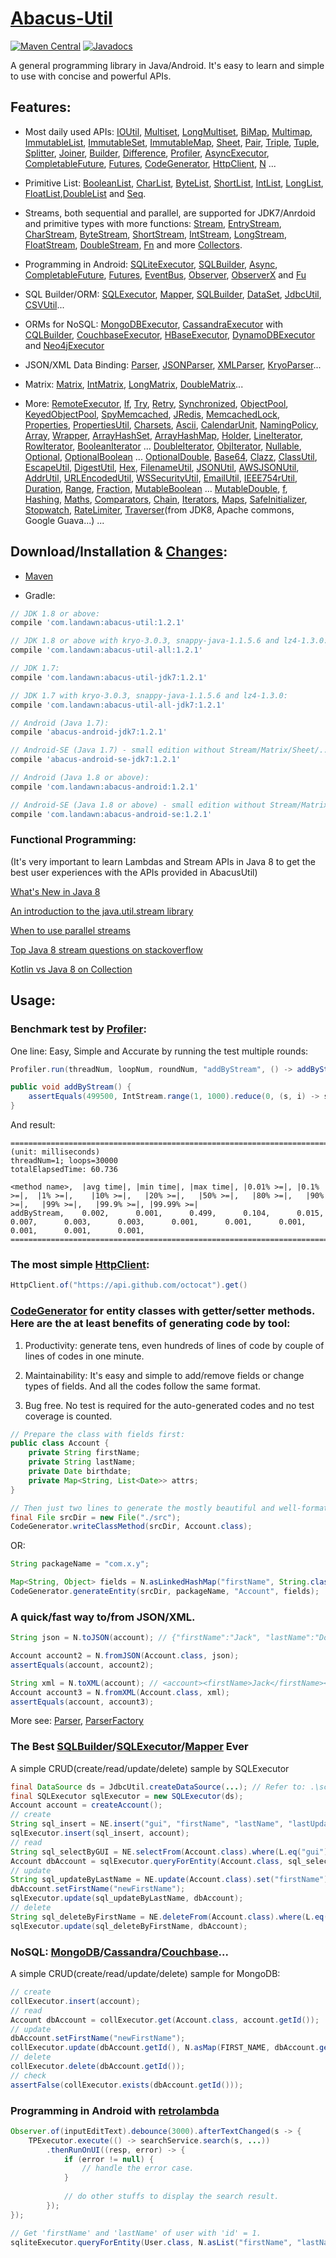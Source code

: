 # [Abacus-Util](http://www.landawn.com)

[![Maven Central](https://img.shields.io/maven-central/v/com.landawn/abacus-util.svg)](https://maven-badges.herokuapp.com/maven-central/com.landawn/abacus-util/)
[![Javadocs](https://www.javadoc.io/badge/com.landawn/abacus-util.svg)](https://www.javadoc.io/doc/com.landawn/abacus-util)

A general programming library in Java/Android. It's easy to learn and simple to use with concise and powerful APIs.

## Features:

* Most daily used APIs: [IOUtil][], [Multiset][], [LongMultiset][], [BiMap][], [Multimap][], [ImmutableList][], [ImmutableSet][], [ImmutableMap][], [Sheet][], [Pair][], [Triple][], [Tuple][], [Splitter][], [Joiner][], [Builder][], [Difference][], [Profiler][], [AsyncExecutor][], [CompletableFuture][], [Futures][], [CodeGenerator][], [HttpClient][], [N][] ...

* Primitive List: [BooleanList][], [CharList][], [ByteList][], [ShortList][], [IntList][], [LongList][], [FloatList][],[DoubleList][] and [Seq][].

* Streams, both sequential and parallel, are supported for JDK7/Anrdoid and primitive types with more functions: [Stream][], [EntryStream][], [CharStream][], [ByteStream][], [ShortStream][], [IntStream][], [LongStream][], [FloatStream][], [DoubleStream][], [Fn][] and more [Collectors][].

* Programming in Android: [SQLiteExecutor][], [SQLBuilder][], [Async][], [CompletableFuture][CompletableFuture_Android], [Futures][Futures_Android], [EventBus][], [Observer][], [ObserverX][] and [Fu][]

* SQL Builder/ORM: [SQLExecutor][], [Mapper](https://static.javadoc.io/com.landawn/abacus-util/1.2.1/com/landawn/abacus/util/SQLExecutor.Mapper.html), [SQLBuilder][], [DataSet][], [JdbcUtil][], [CSVUtil][]...

* ORMs for NoSQL: [MongoDBExecutor][], [CassandraExecutor][] with [CQLBuilder][], [CouchbaseExecutor][], [HBaseExecutor][], [DynamoDBExecutor][] and [Neo4jExecutor][]

* JSON/XML Data Binding: [Parser][], [JSONParser][], [XMLParser][], [KryoParser][]...

* Matrix: [Matrix][], [IntMatrix][], [LongMatrix][], [DoubleMatrix][]...

* More: [RemoteExecutor](https://static.javadoc.io/com.landawn/abacus-util/1.2.1/com/landawn/abacus/util/RemoteExecutor.html),
[If](https://static.javadoc.io/com.landawn/abacus-util/1.2.1/com/landawn/abacus/util/If.html),
[Try](https://static.javadoc.io/com.landawn/abacus-util/1.2.1/com/landawn/abacus/util/Try.html),
[Retry](https://static.javadoc.io/com.landawn/abacus-util/1.2.1/com/landawn/abacus/util/Retry.html),
[Synchronized](https://static.javadoc.io/com.landawn/abacus-util/1.2.1/com/landawn/abacus/util/Synchronized.html),
[ObjectPool](https://static.javadoc.io/com.landawn/abacus-util/1.2.1/com/landawn/abacus/pool/ObjectPool.html),
[KeyedObjectPool](https://static.javadoc.io/com.landawn/abacus-util/1.2.1/com/landawn/abacus/pool/KeyedObjectPool.html),
[SpyMemcached](https://static.javadoc.io/com.landawn/abacus-util/1.2.1/com/landawn/abacus/cache/SpyMemcached.html),
[JRedis](https://static.javadoc.io/com.landawn/abacus-util/1.2.1/com/landawn/abacus/cache/JRedis.html),
[MemcachedLock](https://static.javadoc.io/com.landawn/abacus-util/1.2.1/com/landawn/abacus/util/MemcachedLock.html),
[Properties](https://static.javadoc.io/com.landawn/abacus-util/1.2.1/com/landawn/abacus/util/Properties.html),
[PropertiesUtil](https://static.javadoc.io/com.landawn/abacus-util/1.2.1/com/landawn/abacus/util/PropertiesUtil.html),
[Charsets](https://static.javadoc.io/com.landawn/abacus-util/1.2.1/com/landawn/abacus/util/Charsets.html),
[Ascii](https://static.javadoc.io/com.landawn/abacus-util/1.2.1/com/landawn/abacus/util/Ascii.html),
[CalendarUnit](https://static.javadoc.io/com.landawn/abacus-util/1.2.1/com/landawn/abacus/util/CalendarUnit.html),
[NamingPolicy](https://static.javadoc.io/com.landawn/abacus-util/1.2.1/com/landawn/abacus/util/NamingPolicy.html),
[Array](https://static.javadoc.io/com.landawn/abacus-util/1.2.1/com/landawn/abacus/util/Array.html),
[Wrapper](https://static.javadoc.io/com.landawn/abacus-util/1.2.1/com/landawn/abacus/util/Wrapper.html),
[ArrayHashSet](https://static.javadoc.io/com.landawn/abacus-util/1.2.1/com/landawn/abacus/util/ArrayHashSet.html),
[ArrayHashMap](https://static.javadoc.io/com.landawn/abacus-util/1.2.1/com/landawn/abacus/util/ArrayHashMap.html),
[Holder](https://static.javadoc.io/com.landawn/abacus-util/1.2.1/com/landawn/abacus/util/Holder.html),
[LineIterator](https://static.javadoc.io/com.landawn/abacus-util/1.2.1/com/landawn/abacus/util/LineIterator.html),
[RowIterator](https://static.javadoc.io/com.landawn/abacus-util/1.2.1/com/landawn/abacus/util/RowIterator.html),
[BooleanIterator](https://static.javadoc.io/com.landawn/abacus-util/1.2.1/com/landawn/abacus/util/BooleanIterator.html)
...
[DoubleIterator](https://static.javadoc.io/com.landawn/abacus-util/1.2.1/com/landawn/abacus/util/DoubleIterator.html),
[ObjIterator](https://static.javadoc.io/com.landawn/abacus-util/1.2.1/com/landawn/abacus/util/ObjIterator.html),
[Nullable](https://static.javadoc.io/com.landawn/abacus-util/1.2.1/com/landawn/abacus/util/Nullable.html),
[Optional](https://static.javadoc.io/com.landawn/abacus-util/1.2.1/com/landawn/abacus/util/Optional.html),
[OptionalBoolean](https://static.javadoc.io/com.landawn/abacus-util/1.2.1/com/landawn/abacus/util/OptionalBoolean.html)
...
[OptionalDouble](https://static.javadoc.io/com.landawn/abacus-util/1.2.1/com/landawn/abacus/util/OptionalDouble.html),
[Base64](https://static.javadoc.io/com.landawn/abacus-util/1.2.1/com/landawn/abacus/util/Base64.html),
[Clazz](https://static.javadoc.io/com.landawn/abacus-util/1.2.1/com/landawn/abacus/util/Clazz.html),
[ClassUtil](https://static.javadoc.io/com.landawn/abacus-util/1.2.1/com/landawn/abacus/util/ClassUtil.html),
[EscapeUtil](https://static.javadoc.io/com.landawn/abacus-util/1.2.1/com/landawn/abacus/util/EscapeUtil.html),
[DigestUtil](https://static.javadoc.io/com.landawn/abacus-util/1.2.1/com/landawn/abacus/util/DigestUtil.html),
[Hex](https://static.javadoc.io/com.landawn/abacus-util/1.2.1/com/landawn/abacus/util/Hex.html),
[FilenameUtil](https://static.javadoc.io/com.landawn/abacus-util/1.2.1/com/landawn/abacus/util/FilenameUtil.html),
[JSONUtil](https://static.javadoc.io/com.landawn/abacus-util/1.2.1/com/landawn/abacus/util/JSONUtil.html),
[AWSJSONUtil](https://static.javadoc.io/com.landawn/abacus-util/1.2.1/com/landawn/abacus/util/AWSJSONUtil.html),
[AddrUtil](https://static.javadoc.io/com.landawn/abacus-util/1.2.1/com/landawn/abacus/util/AddrUtil.html),
[URLEncodedUtil](https://static.javadoc.io/com.landawn/abacus-util/1.2.1/com/landawn/abacus/util/URLEncodedUtil.html),
[WSSecurityUtil](https://static.javadoc.io/com.landawn/abacus-util/1.2.1/com/landawn/abacus/util/WSSecurityUtil.html),
[EmailUtil](https://static.javadoc.io/com.landawn/abacus-util/1.2.1/com/landawn/abacus/util/EmailUtil.html),
[IEEE754rUtil](https://static.javadoc.io/com.landawn/abacus-util/1.2.1/com/landawn/abacus/util/IEEE754rUtil.html),
[Duration](https://static.javadoc.io/com.landawn/abacus-util/1.2.1/com/landawn/abacus/util/Duration.html),
[Range](https://static.javadoc.io/com.landawn/abacus-util/1.2.1/com/landawn/abacus/util/Range.html),
[Fraction](https://static.javadoc.io/com.landawn/abacus-util/1.2.1/com/landawn/abacus/util/Fraction.html),
[MutableBoolean](https://static.javadoc.io/com.landawn/abacus-util/1.2.1/com/landawn/abacus/util/MutableBoolean.html)
...
[MutableDouble](https://static.javadoc.io/com.landawn/abacus-util/1.2.1/com/landawn/abacus/util/MutableDouble.html),
[f](https://static.javadoc.io/com.landawn/abacus-util/1.2.1/com/landawn/abacus/util/f.html),
[Hashing](https://static.javadoc.io/com.landawn/abacus-util/1.2.1/com/landawn/abacus/hash/Hashing.html),
[Maths](https://static.javadoc.io/com.landawn/abacus-util/1.2.1/com/landawn/abacus/util/Maths.html),
[Comparators](https://static.javadoc.io/com.landawn/abacus-util/1.2.1/com/landawn/abacus/util/Comparators.html),
[Chain](https://static.javadoc.io/com.landawn/abacus-util/1.2.1/com/landawn/abacus/util/Chain.html),
[Iterators](https://static.javadoc.io/com.landawn/abacus-util/1.2.1/com/landawn/abacus/util/Iterators.html),
[Maps](https://static.javadoc.io/com.landawn/abacus-util/1.2.1/com/landawn/abacus/util/Maps.html),
[SafeInitializer](https://static.javadoc.io/com.landawn/abacus-util/1.2.1/com/landawn/abacus/util/SafeInitializer.html),
[Stopwatch](https://static.javadoc.io/com.landawn/abacus-util/1.2.1/com/landawn/abacus/util/Stopwatch.html),
[RateLimiter](https://static.javadoc.io/com.landawn/abacus-util/1.2.1/com/landawn/abacus/util/RateLimiter.html),
[Traverser](https://static.javadoc.io/com.landawn/abacus-util/1.2.1/com/landawn/abacus/util/Traverser.html)(from JDK8, Apache commons, Google Guava...) ...


## Download/Installation & [Changes](https://github.com/landawn/AbacusUtil/blob/master/CHANGES.md):

* [Maven](http://search.maven.org/#search%7Cga%7C1%7Cg%3A%22com.landawn%22)

* Gradle:
```gradle
// JDK 1.8 or above:
compile 'com.landawn:abacus-util:1.2.1'

// JDK 1.8 or above with kryo-3.0.3, snappy-java-1.1.5.6 and lz4-1.3.0:
compile 'com.landawn:abacus-util-all:1.2.1'

// JDK 1.7:
compile 'com.landawn:abacus-util-jdk7:1.2.1'

// JDK 1.7 with kryo-3.0.3, snappy-java-1.1.5.6 and lz4-1.3.0:
compile 'com.landawn:abacus-util-all-jdk7:1.2.1'

// Android (Java 1.7):
compile 'abacus-android-jdk7:1.2.1'

// Android-SE (Java 1.7) - small edition without Stream/Matrix/Sheet/...:
compile 'abacus-android-se-jdk7:1.2.1'

// Android (Java 1.8 or above):
compile 'com.landawn:abacus-android:1.2.1'

// Android-SE (Java 1.8 or above) - small edition without Stream/Matrix/Sheet/...:
compile 'com.landawn:abacus-android-se:1.2.1'
```
### Functional Programming:
(It's very important to learn Lambdas and Stream APIs in Java 8 to get the best user experiences with the APIs provided in AbacusUtil)

[What's New in Java 8](https://leanpub.com/whatsnewinjava8/read)

[An introduction to the java.util.stream library](https://www.ibm.com/developerworks/library/j-java-streams-1-brian-goetz/index.html)

[When to use parallel streams](http://gee.cs.oswego.edu/dl/html/StreamParallelGuidance.html)

[Top Java 8 stream questions on stackoverflow](./Top_java_8_stream_questions_so.md)

[Kotlin vs Java 8 on Collection](./Java_Kotlin.md)


## Usage:

### Benchmark test by [Profiler][]:

One line: Easy, Simple and Accurate by running the test multiple rounds:
```java
Profiler.run(threadNum, loopNum, roundNum, "addByStream", () -> addByStream()).printResult();

public void addByStream() {
    assertEquals(499500, IntStream.range(1, 1000).reduce(0, (s, i) -> s += i));
}

```
And result:
```
========================================================================================================================
(unit: milliseconds)
threadNum=1; loops=30000
totalElapsedTime: 60.736

<method name>,  |avg time|, |min time|, |max time|, |0.01% >=|, |0.1% >=|,  |1% >=|,    |10% >=|,   |20% >=|,   |50% >=|,   |80% >=|,   |90% >=|,   |99% >=|,   |99.9% >=|, |99.99% >=|
addByStream,    0.002,      0.001,      0.499,      0.104,      0.015,      0.007,      0.003,      0.003,      0.001,      0.001,      0.001,      0.001,      0.001,      0.001,      
========================================================================================================================
```
### The most simple [HttpClient][]:

```java
HttpClient.of("https://api.github.com/octocat").get()
```

### [CodeGenerator](https://static.javadoc.io/com.landawn/abacus-util/1.2.1/com/landawn/abacus/util/CodeGenerator.html) for entity classes with getter/setter methods. Here are the at least benefits of generating code by tool:

1. Productivity: generate tens, even hundreds of lines of code by couple of lines of codes in one minute.

2. Maintainability: It's easy and simple to add/remove fields or change types of fields. And all the codes follow the same format.

3. Bug free. No test is required for the auto-generated codes and no test coverage is counted. 

```java
// Prepare the class with fields first:
public class Account {
    private String firstName;
    private String lastName;
    private Date birthdate;
    private Map<String, List<Date>> attrs;
}

// Then just two lines to generate the mostly beautiful and well-formatted entity class:
final File srcDir = new File("./src");
CodeGenerator.writeClassMethod(srcDir, Account.class);
```
OR:

```java
String packageName = "com.x.y";

Map<String, Object> fields = N.asLinkedHashMap("firstName", String.class, "lastName", String.class, "birthdate", Date.class, "attrs", "Map<String, List<java.sql.Date>>");
CodeGenerator.generateEntity(srcDir, packageName, "Account", fields);
```

### A quick/fast way to/from JSON/XML.
```java
String json = N.toJSON(account); // {"firstName":"Jack", "lastName":"Do", "birthDate":1495815803177}

Account account2 = N.fromJSON(Account.class, json);
assertEquals(account, account2);

String xml = N.toXML(account); // <account><firstName>Jack</firstName><lastName>Do</lastName><birthDate>1495815803177</birthDate></account>
Account account3 = N.fromXML(Account.class, xml);
assertEquals(account, account3);
```

More see: [Parser](https://static.javadoc.io/com.landawn/abacus-util/1.2.1/com/landawn/abacus/parser/Parser.html), [ParserFactory](https://static.javadoc.io/com.landawn/abacus-util/1.2.1/com/landawn/abacus/parser/ParserFactory.html)

### The Best [SQLBuilder][]/[SQLExecutor][]/[Mapper] Ever
A simple CRUD(create/read/update/delete) sample by SQLExecutor

```java
final DataSource ds = JdbcUtil.createDataSource(...); // Refer to: .\schema\DataSource.xsd
final SQLExecutor sqlExecutor = new SQLExecutor(ds);
Account account = createAccount();
// create
String sql_insert = NE.insert("gui", "firstName", "lastName", "lastUpdateTime").into(Account.class).sql();
sqlExecutor.insert(sql_insert, account);
// read
String sql_selectByGUI = NE.selectFrom(Account.class).where(L.eq("gui")).sql();
Account dbAccount = sqlExecutor.queryForEntity(Account.class, sql_selectByGUI, account);
// update
String sql_updateByLastName = NE.update(Account.class).set("firstName").where(L.eq("lastName")).sql();
dbAccount.setFirstName("newFirstName");
sqlExecutor.update(sql_updateByLastName, dbAccount);
// delete
String sql_deleteByFirstName = NE.deleteFrom(Account.class).where(L.eq("firstName)).sql();
sqlExecutor.update(sql_deleteByFirstName, dbAccount);
```

### NoSQL: [MongoDB][MongoDBExecutor]/[Cassandra][CassandraExecutor]/[Couchbase][CouchbaseExecutor]...
A simple CRUD(create/read/update/delete) sample for MongoDB:
```java
// create
collExecutor.insert(account);
// read
Account dbAccount = collExecutor.get(Account.class, account.getId());
// update
dbAccount.setFirstName("newFirstName");
collExecutor.update(dbAccount.getId(), N.asMap(FIRST_NAME, dbAccount.getFirstName()));
// delete
collExecutor.delete(dbAccount.getId());
// check
assertFalse(collExecutor.exists(dbAccount.getId()));
```

### Programming in Android with [retrolambda](https://github.com/orfjackal/retrolambda)

```java
Observer.of(inputEditText).debounce(3000).afterTextChanged(s -> {
    TPExecutor.execute(() -> searchService.search(s, ...))
        .thenRunOnUI((resp, error) -> {
            if (error != null) {
                // handle the error case.
            }
            
            // do other stuffs to display the search result.            
        });
});

// Get 'firstName' and 'lastName' of user with 'id' = 1.             
sqliteExecutor.queryForEntity(User.class, N.asList("firstName", "lastName"), eq("id", 1));
```

[IOUtil]: https://static.javadoc.io/com.landawn/abacus-util/1.2.1/com/landawn/abacus/util/IOUtil.html
[Multiset]: https://static.javadoc.io/com.landawn/abacus-util/1.2.1/com/landawn/abacus/util/Multiset.html
[LongMultiset]: https://static.javadoc.io/com.landawn/abacus-util/1.2.1/com/landawn/abacus/util/LongMultiset.html
[BiMap]: https://static.javadoc.io/com.landawn/abacus-util/1.2.1/com/landawn/abacus/util/BiMap.html
[Multimap]: https://static.javadoc.io/com.landawn/abacus-util/1.2.1/com/landawn/abacus/util/Multimap.html
[ImmutableList]: https://static.javadoc.io/com.landawn/abacus-util/1.2.1/com/landawn/abacus/util/ImmutableList.html
[ImmutableSet]: https://static.javadoc.io/com.landawn/abacus-util/1.2.1/com/landawn/abacus/util/ImmutableSet.html
[ImmutableMap]: https://static.javadoc.io/com.landawn/abacus-util/1.2.1/com/landawn/abacus/util/ImmutableMap.html
[Sheet]: https://static.javadoc.io/com.landawn/abacus-util/1.2.1/com/landawn/abacus/util/Sheet.html
[Pair]: https://static.javadoc.io/com.landawn/abacus-util/1.2.1/com/landawn/abacus/util/Pair.html
[Triple]: https://static.javadoc.io/com.landawn/abacus-util/1.2.1/com/landawn/abacus/util/Triple.html
[Tuple]: https://static.javadoc.io/com.landawn/abacus-util/1.2.1/com/landawn/abacus/util/Tuple.html
[Splitter]: https://static.javadoc.io/com.landawn/abacus-util/1.2.1/com/landawn/abacus/util/Splitter.html
[Joiner]: https://static.javadoc.io/com.landawn/abacus-util/1.2.1/com/landawn/abacus/util/Joiner.html
[Builder]: https://static.javadoc.io/com.landawn/abacus-util/1.2.1/com/landawn/abacus/util/Builder.html
[Difference]: https://static.javadoc.io/com.landawn/abacus-util/1.2.1/com/landawn/abacus/util/Difference.html
[Profiler]: https://static.javadoc.io/com.landawn/abacus-util/1.2.1/com/landawn/abacus/util/Profiler.html
[AsyncExecutor]: https://static.javadoc.io/com.landawn/abacus-util/1.2.1/com/landawn/abacus/util/AsyncExecutor.html
[CompletableFuture]: https://static.javadoc.io/com.landawn/abacus-util/1.2.1/com/landawn/abacus/util/CompletableFuture.html
[Futures]: https://static.javadoc.io/com.landawn/abacus-util/1.2.1/com/landawn/abacus/util/Futures.html
[CodeGenerator]: https://static.javadoc.io/com.landawn/abacus-util/1.2.1/com/landawn/abacus/util/CodeGenerator.html
[HttpClient]: https://static.javadoc.io/com.landawn/abacus-util/1.2.1/com/landawn/abacus/http/HttpClient.html
[N]:https://static.javadoc.io/com.landawn/abacus-util/1.2.1/com/landawn/abacus/util/N.html

[BooleanList]: https://static.javadoc.io/com.landawn/abacus-util/1.2.1/com/landawn/abacus/util/BooleanList.html
[CharList]: https://static.javadoc.io/com.landawn/abacus-util/1.2.1/com/landawn/abacus/util/CharList.html
[ByteList]: https://static.javadoc.io/com.landawn/abacus-util/1.2.1/com/landawn/abacus/util/ByteList.html
[ShortList]: https://static.javadoc.io/com.landawn/abacus-util/1.2.1/com/landawn/abacus/util/ShortList.html
[IntList]: https://static.javadoc.io/com.landawn/abacus-util/1.2.1/com/landawn/abacus/util/IntList.html
[LongList]: https://static.javadoc.io/com.landawn/abacus-util/1.2.1/com/landawn/abacus/util/LongList.html
[FloatList]: https://static.javadoc.io/com.landawn/abacus-util/1.2.1/com/landawn/abacus/util/FloatList.html
[DoubleList]: https://static.javadoc.io/com.landawn/abacus-util/1.2.1/com/landawn/abacus/util/DoubleList.html
[Seq]: https://static.javadoc.io/com.landawn/abacus-util/1.2.1/com/landawn/abacus/util/Seq.html

[Stream]: https://static.javadoc.io/com.landawn/abacus-util/1.2.1/com/landawn/abacus/util/stream/Stream.html
[EntryStream]: https://static.javadoc.io/com.landawn/abacus-util/1.2.1/com/landawn/abacus/util/stream/EntryStream.html
[CharStream]: https://static.javadoc.io/com.landawn/abacus-util/1.2.1/com/landawn/abacus/util/stream/CharStream.html
[ByteStream]: https://static.javadoc.io/com.landawn/abacus-util/1.2.1/com/landawn/abacus/util/stream/ByteStream.html
[ShortStream]: https://static.javadoc.io/com.landawn/abacus-util/1.2.1/com/landawn/abacus/util/stream/ShortStream.html
[IntStream]: https://static.javadoc.io/com.landawn/abacus-util/1.2.1/com/landawn/abacus/util/stream/IntStream.html
[LongStream]: https://static.javadoc.io/com.landawn/abacus-util/1.2.1/com/landawn/abacus/util/stream/LongStream.html
[FloatStream]: https://static.javadoc.io/com.landawn/abacus-util/1.2.1/com/landawn/abacus/util/stream/FloatStream.html
[DoubleStream]: https://static.javadoc.io/com.landawn/abacus-util/1.2.1/com/landawn/abacus/util/stream/DoubleStream.html
[Fn]: https://static.javadoc.io/com.landawn/abacus-util/1.2.1/com/landawn/abacus/util/Fn.html
[Collectors]: https://static.javadoc.io/com.landawn/abacus-util/1.2.1/com/landawn/abacus/util/stream/Collectors.html

[SQLiteExecutor]: https://static.javadoc.io/com.landawn/abacus-util/1.2.1/com/landawn/abacus/android/util/SQLiteExecutor.html
[SQLBuilder]: https://static.javadoc.io/com.landawn/abacus-util/1.2.1/com/landawn/abacus/util/SQLBuilder.html
[Async]: https://static.javadoc.io/com.landawn/abacus-util/1.2.1/com/landawn/abacus/android/util/Async.html
[CompletableFuture_Android]: https://static.javadoc.io/com.landawn/abacus-util/1.2.1/com/landawn/abacus/android/util/CompletableFuture.html
[Futures_Android]: https://static.javadoc.io/com.landawn/abacus-util/1.2.1/com/landawn/abacus/android/util/Futures.html
[EventBus]: https://static.javadoc.io/com.landawn/abacus-util/1.2.1/com/landawn/abacus/eventBus/EventBus.html
[Observer]: https://static.javadoc.io/com.landawn/abacus-util/1.2.1/com/landawn/abacus/android/util/Observer.html
[ObserverX]: https://static.javadoc.io/com.landawn/abacus-util/1.2.1/com/landawn/abacus/android/util/ObserverX.html
[Fu]: https://static.javadoc.io/com.landawn/abacus-util/1.2.1/com/landawn/abacus/android/util/Fu.html

[SQLExecutor]: https://static.javadoc.io/com.landawn/abacus-util/1.2.1/com/landawn/abacus/util/SQLExecutor.html
[Mapper]: https://static.javadoc.io/com.landawn/abacus-util/1.2.1/com/landawn/abacus/util/SQLExecutor.Mapper.html
[SQLBuilder]: https://static.javadoc.io/com.landawn/abacus-util/1.2.1/com/landawn/abacus/util/SQLBuilder.html
[DataSet]: https://static.javadoc.io/com.landawn/abacus-util/1.2.1/com/landawn/abacus/DataSet.html
[JdbcUtil]: https://static.javadoc.io/com.landawn/abacus-util/1.2.1/com/landawn/abacus/util/JdbcUtil.html
[CSVUtil]: https://static.javadoc.io/com.landawn/abacus-util/1.2.1/com/landawn/abacus/util/CSVUtil.html

[MongoDBExecutor]: https://static.javadoc.io/com.landawn/abacus-util/1.2.1/com/landawn/abacus/util/MongoDBExecutor.html
[CassandraExecutor]: https://static.javadoc.io/com.landawn/abacus-util/1.2.1/com/landawn/abacus/util/CassandraExecutor.html
[CQLBuilder]: https://static.javadoc.io/com.landawn/abacus-util/1.2.1/com/landawn/abacus/util/CQLBuilder.html
[CouchbaseExecutor]: https://static.javadoc.io/com.landawn/abacus-util/1.2.1/com/landawn/abacus/util/CouchbaseExecutor.html
[HBaseExecutor]: https://static.javadoc.io/com.landawn/abacus-util/1.2.1/com/landawn/abacus/util/HBaseExecutor.html
[DynamoDBExecutor]: https://static.javadoc.io/com.landawn/abacus-util/1.2.1/com/landawn/abacus/util/DynamoDBExecutor.html
[Neo4jExecutor]: https://static.javadoc.io/com.landawn/abacus-util/1.2.1/com/landawn/abacus/util/Neo4jExecutor.html

[Parser]: https://static.javadoc.io/com.landawn/abacus-util/1.2.1/com/landawn/abacus/parser/Parser.html
[JSONParser]: https://static.javadoc.io/com.landawn/abacus-util/1.2.1/com/landawn/abacus/parser/JSONParser.html
[XMLParser]: https://static.javadoc.io/com.landawn/abacus-util/1.2.1/com/landawn/abacus/parser/XMLParser.html
[KryoParser]: https://static.javadoc.io/com.landawn/abacus-util/1.2.1/com/landawn/abacus/parser/KryoParser.html

[Matrix]: https://static.javadoc.io/com.landawn/abacus-util/1.2.1/com/landawn/abacus/util/Matrix.html
[IntMatrix]: https://static.javadoc.io/com.landawn/abacus-util/1.2.1/com/landawn/abacus/util/IntMatrix.html
[LongMatrix]: https://static.javadoc.io/com.landawn/abacus-util/1.2.1/com/landawn/abacus/util/LongMatrix.html
[DoubleMatrix]: https://static.javadoc.io/com.landawn/abacus-util/1.2.1/com/landawn/abacus/util/DoubleMatrix.html
